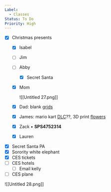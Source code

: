 ```yaml
---
Label:
  - Classes
Status: To Do
Priority: High
---
```


- [x] Christmas presents
    - [x] Isabel
    - [ ] Jim
    - [ ] Abby
        - [x] Secret Santa
    - [x] Mom
        
        ![[Untitled 27.png]]
        
    - [x] Dad: blank [grids](https://www.amazon.com/Blank-Classic-Sudoku-Grids-Large/dp/1508576343/ref=sr_1_4?crid=10LWH9K0J9LNA&keywords=blank+sudoku+book+large&qid=1669849490&sprefix=blank+sudoku+book+larg%2Caps%2C68&sr=8-4)
    - [x] James: mario kart [DLC](https://www.amazon.com/Mario-Kart-Deluxe-Booster-Nintendo/dp/B09TGCRBSX)??, 3D print [flowers](https://www.thingiverse.com/thing:4283065)
    - [x] Zack • **SPS4752314**
    - [x] Lauren
- [x] Secret Santa PA
- [x] Sorority white elephant
- [x] CES tickets
- [ ] CES hotels
    - [ ] Email kelly
- [ ] CES plane

![[Untitled 28.png]]